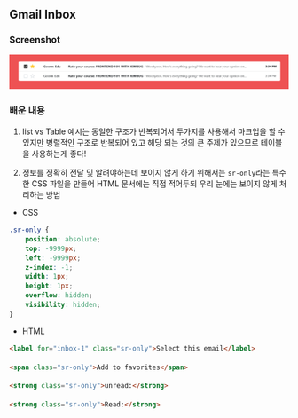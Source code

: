 ## Gmail Inbox

### Screenshot
<img src="./assets/Gmail-Inbox.PNG" alt="Gmail Inbox">

### 배운 내용
1. list vs Table
예시는 동일한 구조가 반복되어서 두가지를 사용해서 마크업을 할 수 있지만 병렬적인 구조로 반복되어 있고 해당 되는 것의 큰 주제가 있으므로 테이블을 사용하는게 좋다!

2. 정보를 정확히 전달 및 알려야하는데 보이지 않게 하기 위해서는
`sr-only`라는 특수한 CSS 파일을 만들어 HTML 문서에는 직접 적어두되
우리 눈에는 보이지 않게 처리하는 방법

- CSS
```CSS
.sr-only {
    position: absolute;
    top: -9999px;
    left: -9999px;
    z-index: -1;
    width: 1px;
    height: 1px;
    overflow: hidden;
    visibility: hidden;
}
```

- HTML
```HTML
<label for="inbox-1" class="sr-only">Select this email</label>

<span class="sr-only">Add to favorites</span>

<strong class="sr-only">unread:</strong>

<strong class="sr-only">Read:</strong>

```

